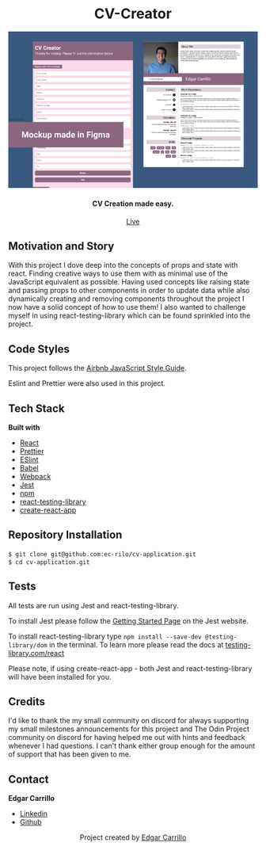 
<h1 align="center">CV-Creator</h1>

<p align="center" width="100%">
    <img src="./src/images/readme/mockup.png">
</p>

<h4 align="center">CV Creation made easy.</h4>
<p align="center"> <a href="https://ec-cv-creator.netlify.app/">Live</a></p>

## Motivation and Story
With this project I dove deep into the concepts of props and state with react. Finding creative ways to use them
with as minimal use of the JavaScript equivalent as possible. Having used concepts like raising state and passing props
to other components in order to update data while also dynamically creating and removing components throughout the project
I now have a solid concept of how to use them! I also wanted to challenge myself in using react-testing-library which
can be found sprinkled into the project.

## Code Styles
This project follows the [Airbnb JavaScript Style Guide](https://github.com/airbnb/javascript).

Eslint and Prettier were also used in this project.

## Tech Stack
**Built with**
- [React](https://reactjs.org/)
- [Prettier](https://prettier.io/)
- [ESlint](https://eslint.org/)
- [Babel](https://babeljs.io/)
- [Webpack](https://webpack.js.org/)
- [Jest](https://jestjs.io/docs/getting-started)
- [npm](https://www.npmjs.com/)
- [react-testing-library](https://testing-library.com/docs/react-testing-library/intro/)
- [create-react-app](https://create-react-app.dev/)

## Repository Installation
```
$ git clone git@github.com:ec-rilo/cv-application.git
$ cd cv-application.git
```

## Tests
All tests are run using Jest and react-testing-library.

To install Jest please follow the [Getting Started Page](https://jestjs.io/docs/getting-started) on the
Jest website.

To install react-testing-library type `npm install --save-dev @testing-library/dom` in the terminal.
To learn more please read the docs at <a href="https://testing-library.com/docs/react-testing-library/intro/">testing-library.com/react</a>

Please note, if using create-react-app - both Jest and react-testing-library will have been installed for you.

## Credits
I'd like to thank the my small community on discord for always supporting my small milestones announcements for this project
and The Odin Project community on discord for having helped me out with hints and feedback whenever I had questions.
I can't thank either group enough for the amount of support that has been given to me.

## Contact
**Edgar Carrillo**
</br>
- [Linkedin](https://www.linkedin.com/in/ecarrillo046/)
- [Github](https://github.com/ec-rilo)


<p align="center">Project created by <a href="https://github.com/ec-rilo">Edgar Carrillo</a></p>
